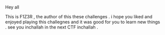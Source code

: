 Hey all

This is F1Z3R , the author of this these challenges .
i hope you liked and enjoyed playing this challegnes and it was good for you to learn new things . see you inchallah in the next CTF inchallah .
 
